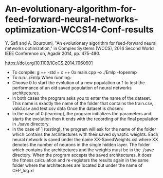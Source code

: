 # An-evolutionary-algorithm-for-feed-forward-neural-networks-optimization-WCCS14-Conf-results

Y. Safi and A. Bouroumi, "An evolutionary algorithm for feed-forward neural networks optimization," in Complex Systems (WCCS), 2014 Second World IEEE Conference on, Agadir 2014, pp. 475-480.

https://doi.org/10.1109/ICoCS.2014.7060901

* To compile: g ++ -std = c ++ 0x main.cpp -o ./Emlp -fopenmp
* To run: ./Emlp
When running:
* Choose 0 to start the evolution of a new population or 1 to test the performance of an old saved population of neural networks architectures.
* In both cases the program asks you to enter the name of the dataset. This name is exactly the name of the folder that contains the train.csv, valid.csv and test.csv data
Once the dataset is chosen: 
* In the case of 0 (learning), the program initializes the parameters and starts the evolution then it ends with the recording of the final population in ./save directory.
* In the case of 1 (testing), the program will ask for the name of the folder which contains the architectures with their saved synaptic weights. Each neural network is saved under the name XX-SavedWeights.xsl where XX denotes the number of neurons in the single hidden layer. The folder which contains the architectures and the weights must be in the ./save directory. When the program accepts the saved architectures, it does the fitness calculation and re-registers the results again in the same folder where the architectures are located but under the name of CEP_log.xl
